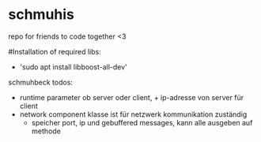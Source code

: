 # schmuhis
repo for friends to code together &lt;3


#Installation of required libs:
 - 'sudo apt install libboost-all-dev'


schmuhbeck todos:
- runtime parameter ob server oder client, + ip-adresse von server für client
- network component klasse ist für netzwerk kommunikation zuständig
	- speicher port, ip und gebuffered messages, kann alle ausgeben auf methode